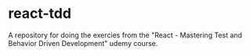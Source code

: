 # react-tdd
A repository for doing the exercies from the "React - Mastering Test and Behavior Driven Development" udemy course.
